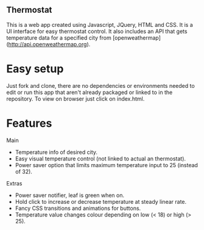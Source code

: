 ## Thermostat

This is a web app created using Javascript, JQuery, HTML and CSS. It is a UI interface for easy thermostat control. It also includes an API that gets temperature data for a specified city from [openweathermap] (http://api.openweathermap.org).

# Easy setup

Just fork and clone, there are no dependencies or environments needed to edit or run this app that aren't already packaged or linked to  in the repository. To view on browser just click on index.html.

# Features

Main
* Temperature info of desired city.
* Easy visual temperature control (not linked to actual an thermostat).
* Power saver option that limits maximum temperature input to 25 (instead of 32).

Extras
* Power saver notifier, leaf is green when on.
* Hold click to increase or decrease temperature at steady linear rate.
* Fancy CSS transitions and animations for buttons.
* Temperature value changes colour depending on low (< 18) or high (> 25).
